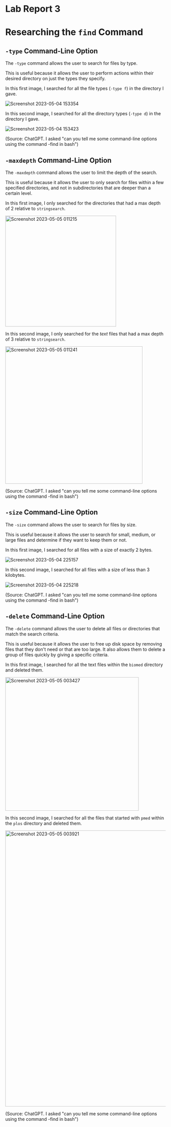 # Lab Report 3

# Researching the `find` Command

##  `-type` Command-Line Option

The `-type` command allows the user to search for files by type. 

This is useful because it allows the user to perform actions within their desired directory on just the types they specify. 

In this first image, I searched for all the file types (`-type f`) in the directory I gave.

![Screenshot 2023-05-04 153354](https://user-images.githubusercontent.com/88350907/236343919-5749850e-1456-4bfc-885c-5fe00e9677cf.jpg)

In this second image, I searched for all the directory types (`-type d`) in the directory I gave.

![Screenshot 2023-05-04 153423](https://user-images.githubusercontent.com/88350907/236343931-fde871a1-fdad-44ed-8711-e38ae0860661.jpg)

(Source: ChatGPT. I asked "can you tell me some command-line options using the command -find in bash")


## `-maxdepth` Command-Line Option

The `-maxdepth` command allows the user to limit the depth of the search.

This is useful because it allows the user to only search for files within a few specified directories, and not in subdirectories that are deeper than a certain level.

In this first image, I only searched for the directories that had a max depth of 2 relative to `stringsearch`.

<img width="348" alt="Screenshot 2023-05-05 011215" src="https://user-images.githubusercontent.com/88350907/236408386-e0f9329d-bbc0-453a-b436-2006e21ffa23.png">

In this second image, I only searched for the *text* files that had a max depth of 3 relative to `stringsearch`.

<img width="431" alt="Screenshot 2023-05-05 011241" src="https://user-images.githubusercontent.com/88350907/236408424-cf5dd454-9e1a-4f3d-a31a-515160a68241.png">

(Source: ChatGPT. I asked "can you tell me some command-line options using the command -find in bash") 


## `-size` Command-Line Option

The `-size` command allows the user to search for files by size.

This is useful because it allows the user to search for small, medium, or large files and determine if they want to keep them or not.

In this first image, I searched for all files with a size of exactly 2 bytes. 

![Screenshot 2023-05-04 225157](https://user-images.githubusercontent.com/88350907/236385880-ee0d8dde-9d24-4a06-af5d-c04a725f850c.jpg)

In this second image, I searched for all files with a size of less than 3 kilobytes.

![Screenshot 2023-05-04 225218](https://user-images.githubusercontent.com/88350907/236385925-7f31786a-9c49-45d4-889b-8e9c119fa3d1.jpg)

(Source: ChatGPT. I asked "can you tell me some command-line options using the command -find in bash") 


## `-delete` Command-Line Option

The `-delete` command allows the user to delete all files or directories that match the search criteria.

This is useful because it allows the user to free up disk space by removing files that they don't need or that are too large. It also allows them to delete a  group of files quickly by giving a specific criteria.

In this first image, I searched for all the text files within the `biomed` directory and deleted them.

<img width="419" alt="Screenshot 2023-05-05 003427" src="https://user-images.githubusercontent.com/88350907/236401994-a6087b0e-91dd-4992-a5bd-b1fdfd26a117.png">

In this second image, I searched for all the files that started with `pmed` within the `plos` directory and deleted them.

<img width="866" alt="Screenshot 2023-05-05 003921" src="https://user-images.githubusercontent.com/88350907/236402053-fec07291-be04-4da0-961d-af57462a5c91.png">

(Source: ChatGPT. I asked "can you tell me some command-line options using the command -find in bash") 
